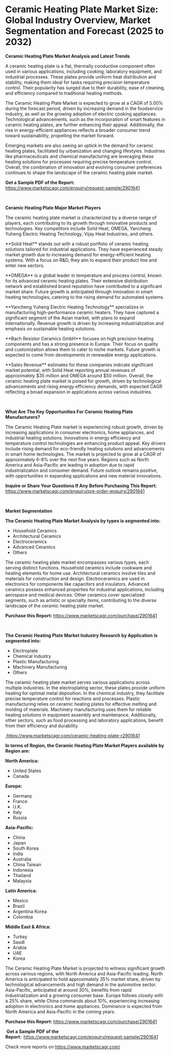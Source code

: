 <p><h1>Ceramic Heating Plate Market Size: Global Industry Overview, Market Segmentation and Forecast (2025 to 2032)</h1></p><p><strong>Ceramic Heating Plate Market Analysis and Latest Trends</strong></p>
<p><p>A ceramic heating plate is a flat, thermally conductive component often used in various applications, including cooking, laboratory equipment, and industrial processes. These plates provide uniform heat distribution and stability, making them ideal for tasks requiring precision temperature control. Their popularity has surged due to their durability, ease of cleaning, and efficiency compared to traditional heating methods.</p><p>The Ceramic Heating Plate Market is expected to grow at a CAGR of 5.00% during the forecast period, driven by increasing demand in the foodservice industry, as well as the growing adoption of electric cooking appliances. Technological advancements, such as the incorporation of smart features in ceramic heating plates, are further enhancing their appeal. Additionally, the rise in energy-efficient appliances reflects a broader consumer trend toward sustainability, propelling the market forward.</p><p>Emerging markets are also seeing an uptick in the demand for ceramic heating plates, facilitated by urbanization and changing lifestyles. Industries like pharmaceuticals and chemical manufacturing are leveraging these heating solutions for processes requiring precise temperature control. Overall, the combination of innovation and evolving consumer preferences continues to shape the landscape of the ceramic heating plate market.</p></p>
<p><strong>Get a Sample PDF of the Report:&nbsp;</strong> <a href="https://www.marketscagr.com/enquiry/request-sample/2901641?utm_campaign=3018&utm_medium=2&utm_source=Github&utm_content=ia&utm_term=16032025&utm_id=ceramic-heating-plate">https://www.marketscagr.com/enquiry/request-sample/2901641</a></p>
<p>&nbsp;</p>
<p><strong>Ceramic Heating Plate Major Market Players</strong></p>
<p><p>The ceramic heating plate market is characterized by a diverse range of players, each contributing to its growth through innovative products and technologies. Key competitors include Solid Heat, OMEGA, Yancheng Yuheng Electric Heating Technology, Vijay Heat Industries, and others.</p><p>**Solid Heat** stands out with a robust portfolio of ceramic heating solutions tailored for industrial applications. They have experienced steady market growth due to increasing demand for energy-efficient heating systems. With a focus on R&D, they aim to expand their product line and enter new sectors.</p><p>**OMEGA** is a global leader in temperature and process control, known for its advanced ceramic heating plates. Their extensive distribution network and established brand reputation have contributed to a significant market share. Future growth is anticipated through innovation in smart heating technologies, catering to the rising demand for automated systems.</p><p>**Yancheng Yuheng Electric Heating Technology** specializes in manufacturing high-performance ceramic heaters. They have captured a significant segment of the Asian market, with plans to expand internationally. Revenue growth is driven by increasing industrialization and emphasis on sustainable heating solutions.</p><p>**Bach Resistor Ceramics GmbH** focuses on high precision heating components and has a strong presence in Europe. Their focus on quality and customization allows them to cater to niche markets. Future growth is expected to come from developments in renewable energy applications.</p><p>**Sales Revenue** estimates for these companies indicate significant market potential, with Solid Heat reporting annual revenues of approximately $35 million and OMEGA around $50 million. Overall, the ceramic heating plate market is poised for growth, driven by technological advancements and rising energy efficiency demands, with expected CAGR reflecting a broad expansion in applications across various industries.</p></p>
<p>&nbsp;</p>
<p><strong>What Are The Key Opportunities For Ceramic Heating Plate Manufacturers?</strong></p>
<p><p>The Ceramic Heating Plate market is experiencing robust growth, driven by increasing applications in consumer electronics, home appliances, and industrial heating solutions. Innovations in energy efficiency and temperature control technologies are enhancing product appeal. Key drivers include rising demand for eco-friendly heating solutions and advancements in smart home technologies. The market is projected to grow at a CAGR of approximately 6-8% over the next five years. Regions such as North America and Asia-Pacific are leading in adoption due to rapid industrialization and consumer demand. Future outlook remains positive, with opportunities in expanding applications and new material innovations.</p></p>
<p><strong>Inquire or Share Your Questions If Any Before Purchasing This Report:</strong> <a href="https://www.marketscagr.com/enquiry/pre-order-enquiry/2901641?utm_campaign=3018&utm_medium=2&utm_source=Github&utm_content=ia&utm_term=16032025&utm_id=ceramic-heating-plate">https://www.marketscagr.com/enquiry/pre-order-enquiry/2901641</a></p>
<p>&nbsp;</p>
<p><strong>Market Segmentation</strong></p>
<p><strong>The Ceramic Heating Plate Market Analysis by types is segmented into:</strong></p>
<p><ul><li>Household Ceramics</li><li>Architectural Ceramics</li><li>Electroceramics</li><li>Advanced Ceramics</li><li>Others</li></ul></p>
<p><p>The ceramic heating plate market encompasses various types, each serving distinct functions. Household ceramics include cookware and heating elements for home use. Architectural ceramics involve tiles and materials for construction and design. Electroceramics are used in electronics for components like capacitors and insulators. Advanced ceramics possess enhanced properties for industrial applications, including aerospace and medical devices. Other ceramics cover specialized segments, such as artistic or specialty items, contributing to the diverse landscape of the ceramic heating plate market.</p></p>
<p><strong>Purchase this Report:&nbsp;</strong><a href="https://www.marketscagr.com/purchase/2901641?utm_campaign=3018&utm_medium=2&utm_source=Github&utm_content=ia&utm_term=16032025&utm_id=ceramic-heating-plate">https://www.marketscagr.com/purchase/2901641</a></p>
<p>&nbsp;</p>
<p><strong>The Ceramic Heating Plate Market Industry Research by Application is segmented into:</strong></p>
<p><ul><li>Electroplate</li><li>Chemical Industry</li><li>Plastic Manufacturing</li><li>Machinery Manufacturing</li><li>Others</li></ul></p>
<p><p>The ceramic heating plate market serves various applications across multiple industries. In the electroplating sector, these plates provide uniform heating for optimal metal deposition. In the chemical industry, they facilitate precise temperature control for reactions and processes. Plastic manufacturing relies on ceramic heating plates for effective melting and molding of materials. Machinery manufacturing uses them for reliable heating solutions in equipment assembly and maintenance. Additionally, other sectors, such as food processing and laboratory applications, benefit from their efficiency and durability.</p></p>
<p><a href="https://www.marketscagr.com/ceramic-heating-plate-r2901641?utm_campaign=3018&utm_medium=2&utm_source=Github&utm_content=ia&utm_term=16032025&utm_id=ceramic-heating-plate">&nbsp;https://www.marketscagr.com/ceramic-heating-plate-r2901641</a></p>
<p><strong>In terms of Region, the Ceramic Heating Plate Market Players available by Region are:</strong></p>
<p>
    <p> <strong> North America: </strong>
        <ul>
            <li>United States</li>
            <li>Canada</li>
        </ul>
        </p> 
    <p> <strong> Europe: </strong>
        <ul>
            <li>Germany</li>
            <li>France</li>
            <li>U.K.</li>
            <li>Italy</li>
            <li>Russia</li>
        </ul>
        </p> 
    <p> <strong> Asia-Pacific: </strong>
        <ul>
            <li>China</li>
            <li>Japan</li>
            <li>South Korea</li>
            <li>India</li>
            <li>Australia</li>
            <li>China Taiwan</li>
            <li>Indonesia</li>
            <li>Thailand</li>
            <li>Malaysia</li>
        </ul>
        </p> 
    <p> <strong> Latin America: </strong>
        <ul>
            <li>Mexico</li>
            <li>Brazil</li>
            <li>Argentina Korea</li>
            <li>Colombia</li>
        </ul>
        </p> 
    <p> <strong> Middle East & Africa: </strong>
        <ul>
            <li>Turkey</li>
            <li>Saudi</li>
            <li>Arabia</li>
            <li>UAE</li>
            <li>Korea</li>
        </ul>
    </p>
    </p>
<p><p>The Ceramic Heating Plate Market is projected to witness significant growth across various regions, with North America and Asia-Pacific leading. North America is anticipated to hold approximately 35% market share, driven by technological advancements and high demand in the automotive sector. Asia-Pacific, anticipated at around 30%, benefits from rapid industrialization and a growing consumer base. Europe follows closely with a 25% share, while China commands about 10%, experiencing increasing adoption in electronics and home appliances. Dominance is expected from North America and Asia-Pacific in the coming years.</p></p>
<p><strong>Purchase this Report: </strong><a href="https://www.marketscagr.com/purchase/2901641?utm_campaign=3018&utm_medium=2&utm_source=Github&utm_content=ia&utm_term=16032025&utm_id=ceramic-heating-plate">https://www.marketscagr.com/purchase/2901641</a></p>
<p>&nbsp;<strong>Get a Sample PDF of the Report:&nbsp;&nbsp;</strong><a href="https://www.marketscagr.com/enquiry/request-sample/2901641?utm_campaign=3018&utm_medium=2&utm_source=Github&utm_content=ia&utm_term=16032025&utm_id=ceramic-heating-plate">https://www.marketscagr.com/enquiry/request-sample/2901641</a></p>
<p><strong></strong></p>
<p>Check more reports on <a href="https://www.marketscagr.com/?utm_campaign=3018&utm_medium=2&utm_source=Github&utm_content=ia&utm_term=16032025&utm_id=ceramic-heating-plate">https://www.marketscagr.com/</a></p>